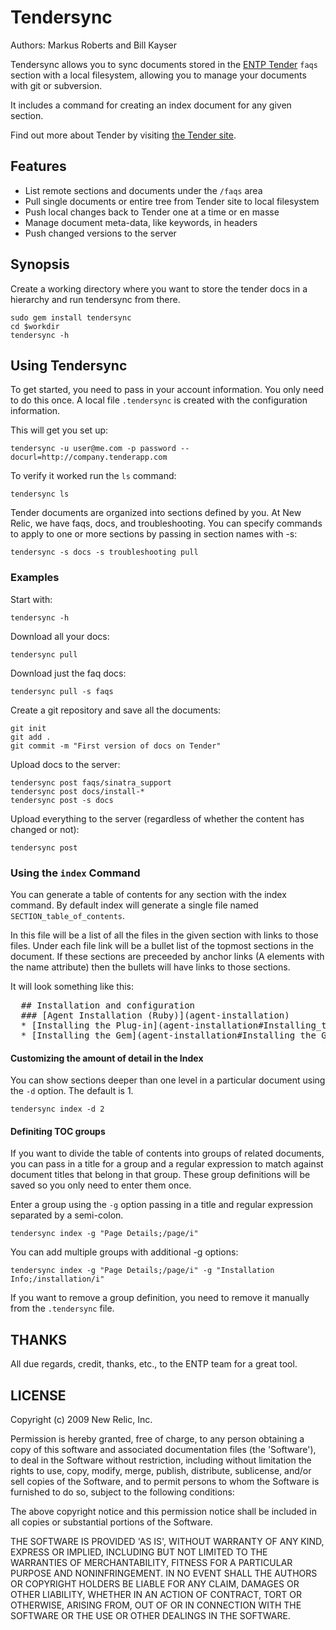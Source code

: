 # Tendersync

Authors: Markus Roberts and Bill Kayser

Tendersync allows you to sync documents stored in the
[ENTP Tender](http://www.tenderapp.com)
`faqs` section with a local filesystem, allowing you to manage your
documents with git or subversion.

It includes a command for creating an index document for any given
section.

Find out more about Tender by visiting [the Tender site](http://www.tenderapp.com).

## Features

- List remote sections and documents under the `/faqs` area
- Pull single documents or entire tree from Tender site to local
  filesystem
- Push local changes back to Tender one at a time or en masse
- Manage document meta-data, like keywords, in headers
- Push changed versions to the server

## Synopsis

Create a working directory where you want to store the tender docs in a hierarchy
and run tendersync from there.

    sudo gem install tendersync
    cd $workdir
    tendersync -h

## Using Tendersync

To get started, you need to pass in your account information. You
only need to do this once. A local file `.tendersync` is created with
the configuration information.

This will get you set up:

    tendersync -u user@me.com -p password --docurl=http://company.tenderapp.com

To verify it worked run the `ls` command:

    tendersync ls

Tender documents are organized into sections defined by you. At New
Relic, we have faqs, docs, and troubleshooting. You can specify
commands to apply to one or more sections by passing in section names
with -s:

    tendersync -s docs -s troubleshooting pull

### Examples

Start with:

    tendersync -h

Download all your docs:

    tendersync pull

Download just the faq docs:

    tendersync pull -s faqs

Create a git repository and save all the documents:

    git init
    git add .
    git commit -m "First version of docs on Tender"

Upload docs to the server:

    tendersync post faqs/sinatra_support
    tendersync post docs/install-*
    tendersync post -s docs

Upload everything to the server (regardless of whether the content has
changed or not):

    tendersync post

### Using the `index` Command

You can generate a table of contents for any section with the index
command. By default index will generate a single file named
`SECTION_table_of_contents`.

In this file will be a list of all the files in the given section with
links to those files. Under each file link will be a bullet list of
the topmost sections in the document. If these sections are preceeded
by anchor links (A elements with the name attribute) then the bullets
will have links to those sections.

It will look something like this:

<pre>
  ## Installation and configuration
  ### [Agent Installation (Ruby)](agent-installation)
  * [Installing the Plug-in](agent-installation#Installing_the_Plug-in)
  * [Installing the Gem](agent-installation#Installing_the_Gem)
</pre>

#### Customizing the amount of detail in the Index

You can show sections deeper than one level in a particular document
using the `-d` option. The default is 1.

    tendersync index -d 2

#### Definiting TOC groups

If you want to divide the table of contents into groups of related
documents, you can pass in a title for a group and a regular expression
to match against document titles that belong in that group. These group
definitions will be saved so you only need to enter them once.

Enter a group using the `-g` option passing in a title and regular
expression separated by a semi-colon.

    tendersync index -g "Page Details;/page/i"

You can add multiple groups with additional -g options:

    tendersync index -g "Page Details;/page/i" -g "Installation Info;/installation/i"

If you want to remove a group definition, you need to remove it
manually from the `.tendersync` file.

## THANKS

All due regards, credit, thanks, etc., to the ENTP team for a great tool.

## LICENSE

Copyright (c) 2009 New Relic, Inc.

Permission is hereby granted, free of charge, to any person obtaining
a copy of this software and associated documentation files (the
'Software'), to deal in the Software without restriction, including
without limitation the rights to use, copy, modify, merge, publish,
distribute, sublicense, and/or sell copies of the Software, and to
permit persons to whom the Software is furnished to do so, subject to
the following conditions:

The above copyright notice and this permission notice shall be
included in all copies or substantial portions of the Software.

THE SOFTWARE IS PROVIDED 'AS IS', WITHOUT WARRANTY OF ANY KIND,
EXPRESS OR IMPLIED, INCLUDING BUT NOT LIMITED TO THE WARRANTIES OF
MERCHANTABILITY, FITNESS FOR A PARTICULAR PURPOSE AND NONINFRINGEMENT.
IN NO EVENT SHALL THE AUTHORS OR COPYRIGHT HOLDERS BE LIABLE FOR ANY
CLAIM, DAMAGES OR OTHER LIABILITY, WHETHER IN AN ACTION OF CONTRACT,
TORT OR OTHERWISE, ARISING FROM, OUT OF OR IN CONNECTION WITH THE
SOFTWARE OR THE USE OR OTHER DEALINGS IN THE SOFTWARE.
